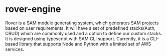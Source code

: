 # rover-engine

Rover is a SAM module generating system, which generates SAM projects based on user requirements. It will have a set of predefined stacks(Auth, CRUD) which are commonly used and a option to define our custom stacks. It is designed using typescript with SAM CLI support. Currently, it is a CLI-based library that supports Node and Python with a limited set of AWS services.
